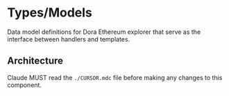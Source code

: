 # Types/Models

Data model definitions for Dora Ethereum explorer that serve as the interface between handlers and templates.

## Architecture  
Claude MUST read the `./CURSOR.mdc` file before making any changes to this component.